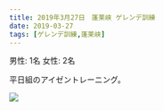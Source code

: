 ```yaml
---
title: 2019年3月27日　蓬莱峡 ゲレンデ訓練
date: 2019-03-27
tags: [ゲレンデ訓練,蓬莱峡]
---
```


男性: 1名
女性: 2名

平日組のアイゼントレーニング。

![](/2019/03/27/20190327/1.jpg)

